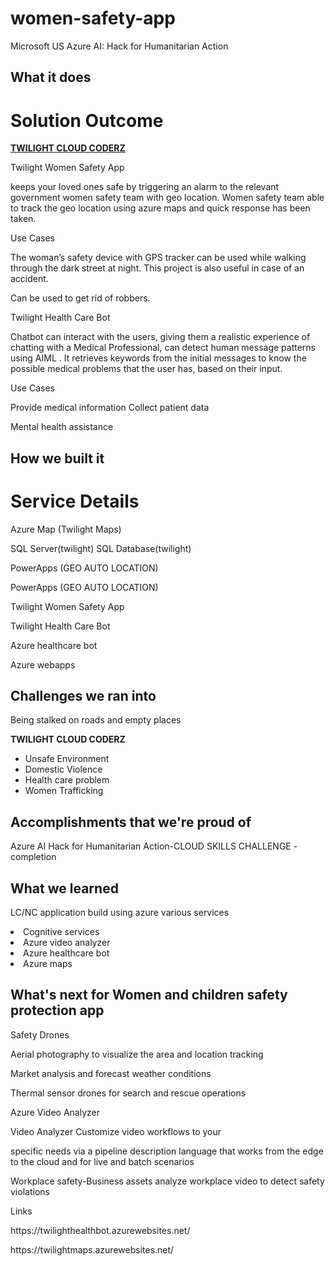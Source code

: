 # women-safety-app
Microsoft US Azure AI: Hack for Humanitarian Action
## What it does
<h1 style="page-break-before:always; ">Solution Outcome</h1>
<p><u><b>TWILIGHT CLOUD CODERZ</b></u></p>
<p>Twilight Women Safety App</p>
<p>keeps your loved ones safe by triggering an alarm to the relevant government women safety team with  geo location. Women safety team able to track the geo location using azure maps and quick response  has been taken.</p>
<p>Use Cases</p>
<p>The woman’s safety device with GPS tracker can be used while walking through the dark street at night.  This project is also useful in case of an accident.</p>
<p>Can be used to get rid of robbers.</p>
<p>Twilight Health Care Bot</p>
<p>Chatbot can interact with the users, giving them a realistic experience of chatting with a Medical  Professional, can detect human message patterns using AIML . It retrieves keywords from the initial  messages to know the possible medical problems that the user has, based on their input.</p>
<p>Use Cases</p>
<p>Provide medical information  Collect patient data</p>
<p>Mental health assistance</p>


## How we built it
<h1 style="page-break-before:always; ">Service Details</h1>
<p>Azure Map (Twilight Maps)</p>
<p>SQL Server(twilight)  SQL Database(twilight)</p>
<p>PowerApps (GEO AUTO LOCATION)</p>
<p>PowerApps (GEO AUTO LOCATION)</p>
<p>Twilight Women Safety App</p>
<p>Twilight Health Care Bot</p>
<p>Azure healthcare bot</p>
<p>Azure webapps</p>

## Challenges we ran into

<p>Being stalked on roads and empty places</p>
<p><b>TWILIGHT CLOUD CODERZ</b></p>
<ul>
<li>Unsafe Environment</li>
<li>Domestic Violence</li>
<li>Health care problem</li>
<li>Women Trafficking</li>
</ul>


## Accomplishments that we're proud of

<p>Azure AI Hack for Humanitarian Action-CLOUD SKILLS CHALLENGE -completion</p>

## What we learned

<p>LC/NC application build using azure various services</p>
<li>Cognitive services</li>
<li>Azure video analyzer</li>
<li>Azure healthcare bot</li>
<li>Azure maps</li>

## What's next for Women and children safety protection app 

<p>Safety Drones</p>
<p>Aerial photography to visualize  the area and location tracking</p>
<p>Market analysis and forecast  weather conditions</p>
<p>Thermal sensor drones for search  and rescue operations</p>
<p>Azure Video Analyzer</p>
<p>Video Analyzer  Customize video workflows to your</p>
<p>specific needs via a pipeline description  language that works from the edge to  the cloud and for live and batch  scenarios</p>
<p>Workplace safety-Business assets  analyze workplace video to detect  safety violations</p>


<p>Links</p>
<p>https://twilighthealthbot.azurewebsites.net/</p>
<p>https://twilightmaps.azurewebsites.net/</P>
